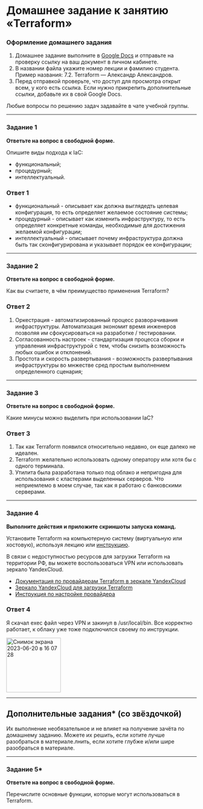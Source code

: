# Домашнее задание к занятию «Terraform»


### Оформление домашнего задания

1. Домашнее задание выполните в [Google Docs](https://docs.google.com/) и отправьте на проверку ссылку на ваш документ в личном кабинете.  
1. В названии файла укажите номер лекции и фамилию студента. Пример названия: 7.2. Terraform — Александр Александров.
1. Перед отправкой проверьте, что доступ для просмотра открыт всем, у кого есть ссылка. Если нужно прикрепить дополнительные ссылки, добавьте их в свой Google Docs.

Любые вопросы по решению задач задавайте в чате учебной группы.

---

### Задание 1

**Ответьте на вопрос в свободной форме.**

Опишите виды подхода к IaC:

 * функциональный;
 * процедурный;
 * интеллектуальный.


### Ответ 1
* функциональный - описывает как должна выглядедть целевая конфигурация, то есть определяет желаемое состояние системы;
* процедурный - описывает как изменить инфраструктуру, то есть определяет конкретные команды, необходимые для достижения желаемой
конфигурации;
* интеллектуальный - описывает почему инфраструктура должна быть так сконфигурирована и указывает порядок ее конфигурации;

---

### Задание 2

**Ответьте на вопрос в свободной форме.**

Как вы считаете, в чём преимущество применения Terraform?

### Ответ 2 

1. Оркестрация  - автоматизированный процесс разворачивания инфраструктуры. Автоматизация экономит время инженеров позволяя им сфокусироваться на разработке / тестировании. 
2. Согласованность настроек - стандартизация процесса сборки и управления инфраструктурой с тем, чтобы снизить возможность любых ошибок и отклонений.
3. Простота и скорость развертывания - возможность развертывания инфраструктуры во мнжестве сред простым выполнением определенного сценария;
 
---

### Задание 3

**Ответьте на вопрос в свободной форме.**

Какие минусы можно выделить при использовании IaC?

### Ответ 3 

1. Так как Terraform появился относительно недавно, он еще далеко не идеален. 
2. Terraform желательно использовать одному оператору или хотя бы с одного терминала.
3. Утилита была разработана только под облако и непригодна для использования с кластерами выделенных серверов. Что неприемлемо в моем случае, так как я работаю с банковскими серверами. 
 
---

### Задание 4

**Выполните действия и приложите скриншоты запуска команд.**

Установите Terraform на компьютерную систему (виртуальную или хостовую), используя лекцию или [инструкцию](https://learn.hashicorp.com/tutorials/terraform/install-cli).    

В связи с недоступностью ресурсов для загрузки Terraform на территории РФ, вы можете  воспользоваться VPN или использовать зеркало YandexCloud.   
- [Документация по провайдерам Terraform в зеркале YandexCloud](https://registry.tfpla.net/browse/providers)   
- [Зеркало YandexCloud для загрузки Terraform](https://hashicorp-releases.yandexcloud.net/terraform/)    
- [Инструкция по настройке провайдера](https://cloud.yandex.ru/docs/tutorials/infrastructure-management/terraform-quickstart#configure-terraform)  


### Ответ 4

Я скачал exec файл через VPN и закинул в /usr/local/bin. Все корректно работает, к облаку уже тоже подключился своему по инструкции. 

<img width="144" alt="Снимок экрана 2023-06-20 в 16 07 28" src="https://github.com/alexandreevich/sdvps-homeworks/assets/109306886/aa3c2ad9-2de0-464b-a815-89cbbbcbb2f3">


---

## Дополнительные задания* (со звёздочкой)

Их выполнение необязательное и не влияет на получение зачёта по домашнему заданию. Можете их решить, если хотите лучше разобраться в материале.лнить, если хотите глубже и/или шире разобраться в материале.

---

### Задание 5*

**Ответьте на вопрос в свободной форме.**

Перечислите основные функции, которые могут использоваться в Terraform. 

